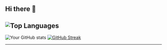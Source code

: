 ## Hi there 👋
![Top Languages](https://github-readme-stats.vercel.app/api/top-langs/?username=LordCat&layout=compact)
---

![Your GitHub stats](https://github-readme-stats.vercel.app/api?username=LordCat&show_icons=true&theme=radical)
[![GitHub Streak](https://github-readme-streak-stats.herokuapp.com/?user=LordCat)](https://git.io/streak-stats)

---
